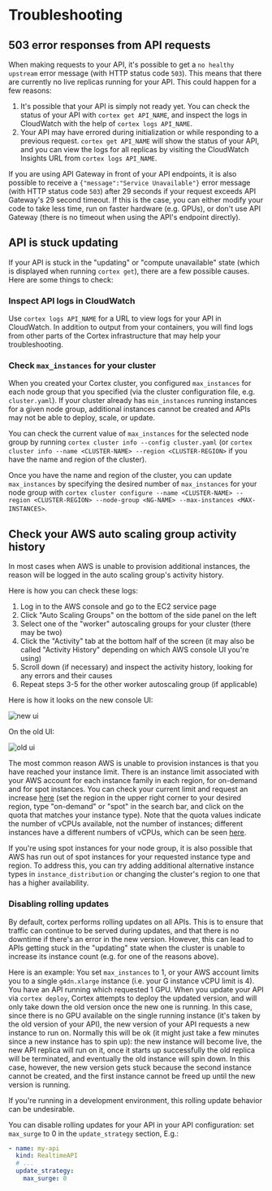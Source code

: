 # Troubleshooting

## 503 error responses from API requests

When making requests to your API, it's possible to get a `no healthy upstream` error message (with HTTP status code `503`). This means that there are currently no live replicas running for your API. This could happen for a few reasons:

1. It's possible that your API is simply not ready yet. You can check the status of your API with `cortex get API_NAME`, and inspect the logs in CloudWatch with the help of `cortex logs API_NAME`.
1. Your API may have errored during initialization or while responding to a previous request. `cortex get API_NAME` will show the status of your API, and you can view the logs for all replicas by visiting the CloudWatch Insights URL from `cortex logs API_NAME`.

If you are using API Gateway in front of your API endpoints, it is also possible to receive a `{"message":"Service Unavailable"}` error message (with HTTP status code `503`) after 29 seconds if your request exceeds API Gateway's 29 second timeout. If this is the case, you can either modify your code to take less time, run on faster hardware (e.g. GPUs), or don't use API Gateway (there is no timeout when using the API's endpoint directly).

## API is stuck updating

If your API is stuck in the "updating" or "compute unavailable" state (which is displayed when running `cortex get`), there are a few possible causes. Here are some things to check:

### Inspect API logs in CloudWatch

Use `cortex logs API_NAME` for a URL to view logs for your API in CloudWatch. In addition to output from your containers, you will find logs from other parts of the Cortex infrastructure that may help your troubleshooting.

### Check `max_instances` for your cluster

When you created your Cortex cluster, you configured `max_instances` for each node group that you specified (via the cluster configuration file, e.g. `cluster.yaml`). If your cluster already has `min_instances` running instances for a given node group, additional instances cannot be created and APIs may not be able to deploy, scale, or update.

You can check the current value of `max_instances` for the selected node group by running `cortex cluster info --config cluster.yaml` (or `cortex cluster info --name <CLUSTER-NAME> --region <CLUSTER-REGION>` if you have the name and region of the cluster).

Once you have the name and region of the cluster, you can update `max_instances` by specifying the desired number of `max_instances` for your node group with `cortex cluster configure --name <CLUSTER-NAME> --region <CLUSTER-REGION> --node-group <NG-NAME> --max-instances <MAX-INSTANCES>`.

## Check your AWS auto scaling group activity history

In most cases when AWS is unable to provision additional instances, the reason will be logged in the auto scaling group's activity history.

Here is how you can check these logs:

1. Log in to the AWS console and go to the EC2 service page
2. Click "Auto Scaling Groups" on the bottom of the side panel on the left
3. Select one of the "worker" autoscaling groups for your cluster (there may be two)
4. Click the "Activity" tab at the bottom half of the screen (it may also be called "Activity History" depending on which AWS console UI you're using)
5. Scroll down (if necessary) and inspect the activity history, looking for any errors and their causes
6. Repeat steps 3-5 for the other worker autoscaling group (if applicable)

Here is how it looks on the new console UI:

![new ui](https://user-images.githubusercontent.com/808475/78153371-852d2c00-742a-11ea-9bde-dbad5c603f8f.png)

On the old UI:

![old ui](https://user-images.githubusercontent.com/808475/78153350-7e9eb480-742a-11ea-9221-1f6559db45fd.png)

The most common reason AWS is unable to provision instances is that you have reached your instance limit. There is an instance limit associated with your AWS account for each instance family in each region, for on-demand and for spot instances. You can check your current limit and request an increase [here](https://console.aws.amazon.com/servicequotas/home?#!/services/ec2/quotas) (set the region in the upper right corner to your desired region, type "on-demand" or "spot" in the search bar, and click on the quota that matches your instance type). Note that the quota values indicate the number of vCPUs available, not the number of instances; different instances have a different numbers of vCPUs, which can be seen [here](https://aws.amazon.com/ec2/instance-types).

If you're using spot instances for your node group, it is also possible that AWS has run out of spot instances for your requested instance type and region. To address this, you can try adding additional alternative instance types in `instance_distribution` or changing the cluster's region to one that has a higher availability.

### Disabling rolling updates

By default, cortex performs rolling updates on all APIs. This is to ensure that traffic can continue to be served during updates, and that there is no downtime if there's an error in the new version. However, this can lead to APIs getting stuck in the "updating" state when the cluster is unable to increase its instance count (e.g. for one of the reasons above).

Here is an example: You set `max_instances` to 1, or your AWS account limits you to a single `g4dn.xlarge` instance (i.e. your G instance vCPU limit is 4). You have an API running which requested 1 GPU. When you update your API via `cortex deploy`, Cortex attempts to deploy the updated version, and will only take down the old version once the new one is running. In this case, since there is no GPU available on the single running instance (it's taken by the old version of your API), the new version of your API requests a new instance to run on. Normally this will be ok (it might just take a few minutes since a new instance has to spin up): the new instance will become live, the new API replica will run on it, once it starts up successfully the old replica will be terminated, and eventually the old instance will spin down. In this case, however, the new version gets stuck because the second instance cannot be created, and the first instance cannot be freed up until the new version is running.

If you're running in a development environment, this rolling update behavior can be undesirable.

You can disable rolling updates for your API in your API configuration: set `max_surge` to 0 in the `update_strategy` section, E.g.:

```yaml
- name: my-api
  kind: RealtimeAPI
  # ...
  update_strategy:
    max_surge: 0
```
